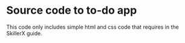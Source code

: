 # Source code to to-do app

This code only includes simple html and css code that requires in the SkillerX guide.
